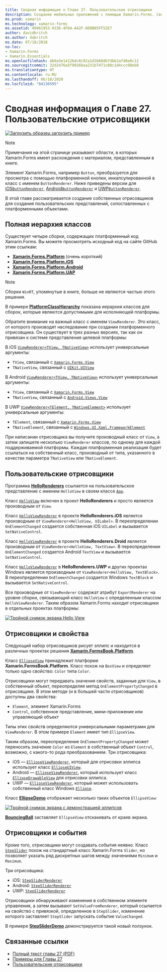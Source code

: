 ```yaml
---
title: Сводная информация о Главе 27. Пользовательские отрисовщики
description: Создание мобильных приложений с помощью Xamarin.Forms. Сводная информация о Главе 27. Пользовательские отрисовщики
ms.prod: xamarin
ms.technology: xamarin-forms
ms.assetid: 49961953-9336-4FD4-A42F-6D9B05FF52E7
author: davidbritch
ms.author: dabritch
ms.date: 07/18/2018
no-loc:
- Xamarin.Forms
- Xamarin.Essentials
ms.openlocfilehash: 4b0a3e14126dc8c92a1d1b60db7dbb2afd8e8c12
ms.sourcegitcommit: 32d2476a5f9016baa231b7471c88c1d4ccc08eb8
ms.translationtype: HT
ms.contentlocale: ru-RU
ms.lasthandoff: 06/18/2020
ms.locfileid: "84136595"
---
```

# <a name="summary-of-chapter-27-custom-renderers"></a>Сводная информация о Главе 27. Пользовательские отрисовщики

[![Загрузить образец](~/media/shared/download.png) загрузить пример](https://github.com/xamarin/xamarin-forms-book-samples/tree/master/Chapter27)

> [!NOTE] 
> Примечания на этой странице указывают области, в которых Xamarin.Forms имеет расхождения с материалом, представленным в книге.

Элемент Xamarin.Forms, например `Button`, преобразуется для просмотра с помощью платформенной кнопки, инкапсулированной в класс с именем `ButtonRenderer`.  Ниже приведены версии для [iOS`ButtonRenderer`](https://github.com/xamarin/Xamarin.Forms/blob/master/Xamarin.Forms.Platform.iOS/Renderers/ButtonRenderer.cs), [Android`ButtonRenderer`](https://github.com/xamarin/Xamarin.Forms/blob/master/Xamarin.Forms.Platform.Android/Renderers/ButtonRenderer.cs) и [UWP`ButtonRenderer`](https://github.com/xamarin/Xamarin.Forms/blob/master/Xamarin.Forms.Platform.UAP/ButtonRenderer.cs).

В этой главе рассматривается создание собственных отрисовщиков для создания пользовательских представлений, сопоставленных с платформенными объектами.

## <a name="the-complete-class-hierarchy"></a>Полная иерархия классов

Существует четыре сборки, содержащих платформенный код Xamarin.Forms.
Вы можете просмотреть исходный код на сайте GitHub этим ссылкам:

- [ **Xamarin.Forms.Platform**](https://github.com/xamarin/Xamarin.Forms/tree/master/Xamarin.Forms.Platform) (очень короткий)
- [ **Xamarin.Forms.Platform.iOS**](https://github.com/xamarin/Xamarin.Forms/tree/master/Xamarin.Forms.Platform.iOS)
- [ **Xamarin.Forms.Platform.Android**](https://github.com/xamarin/Xamarin.Forms/tree/master/Xamarin.Forms.Platform.Android)
- [ **Xamarin.Forms.Platform.UAP**](https://github.com/xamarin/Xamarin.Forms/tree/master/Xamarin.Forms.Platform.UAP)

> [!NOTE]
> Сборки `WinRT`, упомянутые в книге, больше не являются частью этого решения. 

В примере [**PlatformClassHierarchy**](https://github.com/xamarin/xamarin-forms-book-samples/tree/master/Chapter27/PlatformClassHierarchy) показана иерархия классов для сборок, которые являются допустимыми для исполняющей платформы.

Обратите внимание на важный класс с именем `ViewRenderer`. Это класс, от которого производят наследование при создании платформенного отрисовщика. Он существует в трех разных версиях, так как он привязан к системе представления целевой платформы:

В iOS [`ViewRenderer<TView, TNativeView>`](https://github.com/xamarin/Xamarin.Forms/blob/master/Xamarin.Forms.Platform.iOS/ViewRenderer.cs#L25) использует универсальные аргументы:

- `TView`, связанный с [`Xamarin.Forms.View`](xref:Xamarin.Forms.View)
- `TNativeView`, связанный с [`UIKit.UIView`](xref:UIKit.UIView)

В Android [`ViewRenderer<TView, TNativeView>`](https://github.com/xamarin/Xamarin.Forms/blob/master/Xamarin.Forms.Platform.Android/ViewRenderer.cs#L17) использует универсальные аргументы:

- `TView`, связанный с [`Xamarin.Forms.View`](xref:Xamarin.Forms.View)
- `TNativeView`, связанный с [`Android.Views.View`](xref:Android.Views.View)

В UWP [`ViewRenderer<TElement, TNativeElement>`](https://github.com/xamarin/Xamarin.Forms/blob/master/Xamarin.Forms.Platform.UAP/ViewRenderer.cs#L6) использует универсальные аргументы:

- `TElement`, связанный с [`Xamarin.Forms.View`](xref:Xamarin.Forms.View)
- `TNativeElement`, связанный с [`Windows.UI.Xaml.FrameworkElement`](/uwp/api/Windows.UI.Xaml.FrameworkElement)

При написании отрисовщика вы получите производный класс от `View`, а затем запишете несколько `ViewRenderer` классов, по одному для каждой поддерживаемой платформы. Каждая платформенная реализация будет ссылаться на собственный класс, производный от типа, указанного в качестве параметра `TNativeView` или `TNativeElement`.

## <a name="hello-custom-renderers"></a>Пользовательские отрисовщики

Программа [**HelloRenderers**](https://github.com/xamarin/xamarin-forms-book-samples/tree/master/Chapter27/HelloRenderers) ссылается на пользовательское представление с именем `HelloView` в своем классе [`App`](https://github.com/xamarin/xamarin-forms-book-samples/blob/master/Chapter27/HelloRenderers/HelloRenderers/HelloRenderers/App.cs).

Класс [`HelloView`](https://github.com/xamarin/xamarin-forms-book-samples/blob/master/Chapter27/HelloRenderers/HelloRenderers/HelloRenderers/HelloView.cs) включен в проект **HelloRenderers** и просто является производным от `View`.

Класс [`HelloViewRenderer`](https://github.com/xamarin/xamarin-forms-book-samples/blob/master/Chapter27/HelloRenderers/HelloRenderers/HelloRenderers.iOS/HelloViewRenderer.cs) в проекте **HelloRenderers.iOS** является производным от `ViewRenderer<HelloView, UILabel>`. В переопределении `OnElementChanged` создается собственная iOS `UILabel` и вызывается `SetNativeControl`.

Класс [`HelloViewRenderer`](https://github.com/xamarin/xamarin-forms-book-samples/blob/master/Chapter27/HelloRenderers/HelloRenderers/HelloRenderers.Droid/HelloViewRenderer.cs) в проекте **HelloRenderers.Droid** является производным от `ViewRenderer<HelloView, TextView>`. В переопределении `OnElementChanged` создается Android `TextView` и вызывается `SetNativeControl`.

Класс [`HelloViewRenderer`](https://github.com/xamarin/xamarin-forms-book-samples/blob/master/Chapter27/HelloRenderers/HelloRenderers/HelloRenderers.UWP/HelloViewRenderer.cs) в **HelloRenderers.UWP** и других проектах Windows является производным от `ViewRenderer<HelloView, TextBlock>`. В переопределении `OnElementChanged` создается Windows `TextBlock` и вызывается `SetNativeControl`.

Все производные от `ViewRenderer` содержат атрибут `ExportRenderer` на уровне сборки, связывающий класс `HelloView` с определенным классом `HelloViewRenderer`. Таким образом Xamarin.Forms находит отрисовщики в отдельных проектах платформы:

[![Тройной снимок экрана Hello View](images/ch27fg02-small.png "Пользовательские отрисовщики")](images/ch27fg02-large.png#lightbox "Пользовательские отрисовщики")

## <a name="renderers-and-properties"></a>Отрисовщики и свойства

Следующий набор отрисовщиков рисует эллипс и находится в различных проектах решения [**Xamarin.FormsBook.Platform**](https://github.com/xamarin/xamarin-forms-book-samples/tree/master/Libraries/Xamarin.FormsBook.Platform).

Класс [`EllipseView`](https://github.com/xamarin/xamarin-forms-book-samples/blob/master/Libraries/Xamarin.FormsBook.Platform/Xamarin.FormsBook.Platform/EllipseView.cs) принадлежит платформе **Xamarin.FormsBook.Platform**. Класс похож на `BoxView` и определяет только одно свойство: `Color` типа `Color`.

Отрисовщики могут передавать значения свойств, заданные для `View`, в собственный объект, переопределяя метод `OnElementPropertyChanged` в отрисовщике. В этом методе (и в большей части отрисовщиков) доступны два свойства:

- `Element`, элемент Xamarin.Forms
- `Control`, собственное представление, мини-приложение или управляющий объект

Типы этих свойств определяются универсальными параметрами для `ViewRenderer`. В этом примере `Element` имеет тип `EllipseView`.

Таким образом, переопределение `OnElementPropertyChanged` может переносить значение `Color` из `Element` в собственный объект `Control`, возможно, с какого-то рода преобразованием. Три отрисовщика:

- iOS — [`EllipseViewRenderer`](https://github.com/xamarin/xamarin-forms-book-samples/blob/master/Libraries/Xamarin.FormsBook.Platform/Xamarin.FormsBook.Platform.iOS/EllipseViewRenderer.cs), который для отрисовки эллипса использует класс [`EllipseUIView`](https://github.com/xamarin/xamarin-forms-book-samples/blob/master/Libraries/Xamarin.FormsBook.Platform/Xamarin.FormsBook.Platform.iOS/EllipseUIView.cs).
- Android — [`EllipseViewRenderer`](https://github.com/xamarin/xamarin-forms-book-samples/blob/master/Libraries/Xamarin.FormsBook.Platform/Xamarin.FormsBook.Platform.Android/EllipseViewRenderer.cs), который использует класс [`EllipseDrawableView`](https://github.com/xamarin/xamarin-forms-book-samples/blob/master/Libraries/Xamarin.FormsBook.Platform/Xamarin.FormsBook.Platform.Android/EllipseDrawableView.cs) для отрисовки эллипса.
- UWP — [`EllipseViewRenderer`](https://github.com/xamarin/xamarin-forms-book-samples/blob/master/Libraries/Xamarin.FormsBook.Platform/Xamarin.FormsBook.Platform.WinRT/EllipseViewRenderer.cs), который может использовать собственный класс Windows [`Ellipse`](/uwp/api/Windows.UI.Xaml.Shapes.Ellipse).

Класс [**EllipseDemo**](https://github.com/xamarin/xamarin-forms-book-samples/tree/master/Chapter27/EllipseDemo) отображает несколько таких объектов `EllipseView`:

[![Тройной снимок экрана с демонстрацией эллипсов](images/ch27fg03-small.png "Пользовательские отрисовщики EllipseView")](images/ch27fg03-large.png#lightbox "Пользовательские отрисовщики EllipseView")

[**BouncingBall**](https://github.com/xamarin/xamarin-forms-book-samples/tree/master/Chapter27/BouncingBall) заставляет `EllipseView` отскакивать от краев экрана.

## <a name="renderers-and-events"></a>Отрисовщики и события

Кроме того, отрисовщики могут создавать события неявно. Класс [`StepSlider`](https://github.com/xamarin/xamarin-forms-book-samples/blob/master/Libraries/Xamarin.FormsBook.Platform/Xamarin.FormsBook.Platform/StepSlider.cs) похож на стандартный класс Xamarin.Forms `Slider`, но позволяет указать ряд дискретных шагов между значениями `Minimum` и `Maximum`.

Три отрисовщика:

- iOS: [`StepSliderRenderer`](https://github.com/xamarin/xamarin-forms-book-samples/blob/master/Libraries/Xamarin.FormsBook.Platform/Xamarin.FormsBook.Platform.iOS/StepSliderRenderer.cs)
- Android: [`StepSliderRenderer`](https://github.com/xamarin/xamarin-forms-book-samples/blob/master/Libraries/Xamarin.FormsBook.Platform/Xamarin.FormsBook.Platform.Android/StepSliderRenderer.cs)
- UWP: [`StepSliderRenderer`](https://github.com/xamarin/xamarin-forms-book-samples/blob/master/Libraries/Xamarin.FormsBook.Platform/Xamarin.FormsBook.Platform.WinRT/StepSliderRenderer.cs)

Отрисовщики обнаруживают изменения в собственном элементе управления, а затем вызывают `SetValueFromRenderer`, который ссылается на свойство с привязкой, определенное в `StepSlider`, изменение которого заставляет `StepSlider` запускать событие `ValueChanged`.

В примере [**StepSliderDemo**](https://github.com/xamarin/xamarin-forms-book-samples/tree/master/Chapter27/StepSliderDemo) демонстрируется такой новый ползунок.

## <a name="related-links"></a>Связанные ссылки

- [Полный текст главы 27 (PDF)](https://download.xamarin.com/developer/xamarin-forms-book/XamarinFormsBook-Ch27-Apr2016.pdf)
- [Примеры для Главы 27](https://github.com/xamarin/xamarin-forms-book-samples/tree/master/Chapter27)
- [Пользовательские отрисовщики](~/xamarin-forms/app-fundamentals/custom-renderer/index.md)
